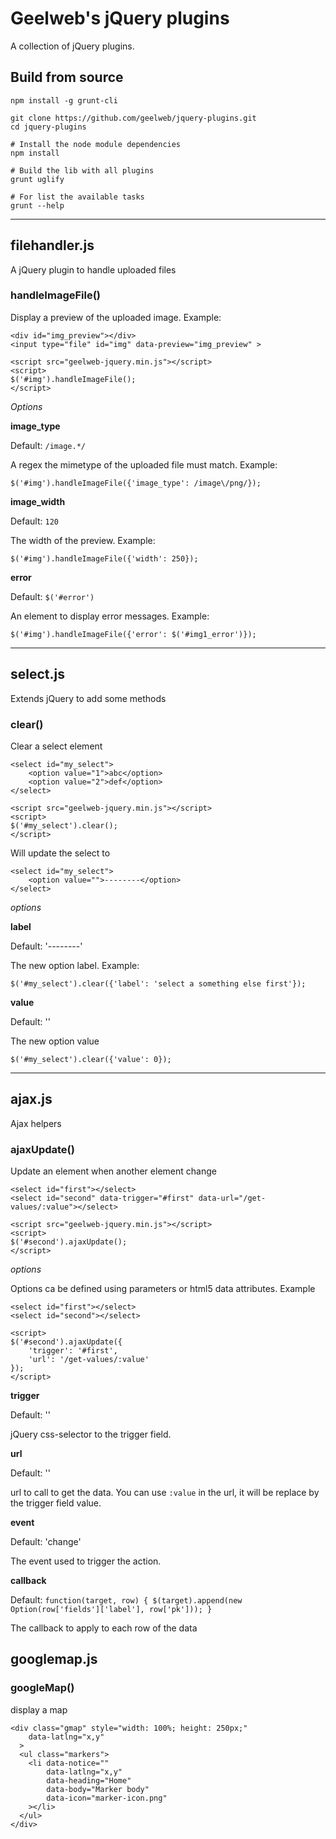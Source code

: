 # Geelweb's jQuery plugins

A collection of jQuery plugins.

## Build from source

    npm install -g grunt-cli

    git clone https://github.com/geelweb/jquery-plugins.git
    cd jquery-plugins

    # Install the node module dependencies
    npm install

    # Build the lib with all plugins
    grunt uglify

    # For list the available tasks
    grunt --help

******

## filehandler.js

A jQuery plugin to handle uploaded files

### handleImageFile()

Display a preview of the uploaded image. Example:

    <div id="img_preview"></div>
    <input type="file" id="img" data-preview="img_preview" >

    <script src="geelweb-jquery.min.js"></script>
    <script>
    $('#img').handleImageFile();
    </script>

*Options*

**image_type**

Default: `/image.*/`

A regex the mimetype of the uploaded file must match. Example:

    $('#img').handleImageFile({'image_type': /image\/png/});

**image_width**

Default: `120`

The width of the preview. Example:

    $('#img').handleImageFile({'width': 250});

**error**

Default: `$('#error')`

An element to display error messages. Example:

    $('#img').handleImageFile({'error': $('#img1_error')});

******

## select.js

Extends jQuery to add some methods

### clear()

Clear a select element

    <select id="my_select">
        <option value="1">abc</option>
        <option value="2">def</option>
    </select>

    <script src="geelweb-jquery.min.js"></script>
    <script>
    $('#my_select').clear();
    </script>

Will update the select to

    <select id="my_select">
        <option value="">--------</option>
    </select>

*options*

**label**

Default: '--------'

The new option label. Example:

    $('#my_select').clear({'label': 'select a something else first'});

**value**

Default: ''

The new option value

    $('#my_select').clear({'value': 0});

******

## ajax.js

Ajax helpers

### ajaxUpdate()

Update an element when another element change

    <select id="first"></select>
    <select id="second" data-trigger="#first" data-url="/get-values/:value"></select>

    <script src="geelweb-jquery.min.js"></script>
    <script>
    $('#second').ajaxUpdate();
    </script>

*options*

Options ca be defined using parameters or html5 data attributes. Example

    <select id="first"></select>
    <select id="second"></select>

    <script>
    $('#second').ajaxUpdate({
        'trigger': '#first',
        'url': '/get-values/:value'
    });
    </script>


**trigger**

Default: ''

jQuery css-selector to the trigger field.

**url**

Default: ''

url to call to get the data. You can use `:value` in the url, it will be replace
by the trigger field value.

**event**

Default: 'change'

The event used to trigger the action.


**callback**

Default: `function(target, row) { $(target).append(new Option(row['fields']['label'], row['pk'])); }`

The callback to apply to each row of the data

## googlemap.js

### googleMap()

display a map

    <div class="gmap" style="width: 100%; height: 250px;"
        data-latlng="x,y"
      >
      <ul class="markers">
        <li data-notice=""
            data-latlng="x,y"
            data-heading="Home"
            data-body="Marker body"
            data-icon="marker-icon.png"
        ></li>
      </ul>
    </div>
